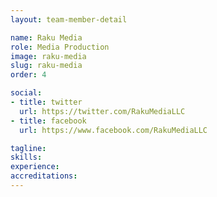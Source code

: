 ```yaml
---
layout: team-member-detail

name: Raku Media
role: Media Production
image: raku-media
slug: raku-media
order: 4

social:
- title: twitter
  url: https://twitter.com/RakuMediaLLC
- title: facebook
  url: https://www.facebook.com/RakuMediaLLC

tagline:
skills:
experience: 
accreditations: 
---
```

